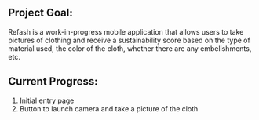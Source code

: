 ## Project Goal:

Refash is a work-in-progress mobile application that allows users to take pictures of clothing and receive a sustainability score based on the type of material used, the color of the cloth, whether there are any embelishments, etc. 

## Current Progress:
 1. Initial entry page
 2. Button to launch camera and take a picture of the cloth


